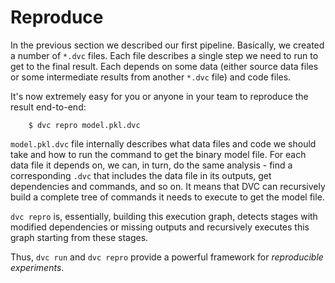 # Reproduce

In the previous section we described our first pipeline. Basically, we created a
number of `*.dvc` files. Each file describes a single step we need to run to get
to the final result. Each depends on some data (either source data files or some
intermediate results from another `*.dvc` file) and code files.

It's now extremely easy for you or anyone in your team to reproduce the result
end-to-end:

```dvc
    $ dvc repro model.pkl.dvc
```

`model.pkl.dvc` file internally describes what data files and code we should
take and how to run the command to get the binary model file. For each data
file it depends on, we can, in turn, do the same analysis - find a corresponding
`.dvc` that includes the data file in its outputs, get dependencies and
commands, and so on. It means that DVC can recursively build a complete tree of
commands it needs to execute to get the model file.

`dvc repro` is, essentially, building this execution graph, detects stages with
modified dependencies or missing outputs and recursively executes this graph
starting from these stages.

Thus, `dvc run` and `dvc repro` provide a powerful framework for *reproducible
experiments*.
